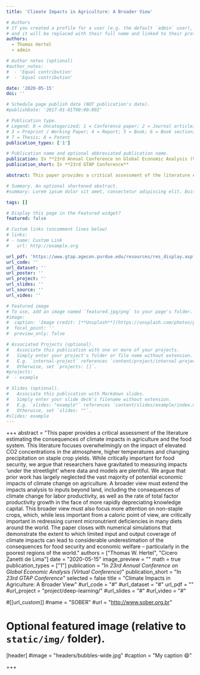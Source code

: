 ```yaml
---
title: 'Climate Impacts in Agriculture: A Broader View'

# Authors
# If you created a profile for a user (e.g. the default `admin` user), write the username (folder name) here
# and it will be replaced with their full name and linked to their profile.
authors:
  - Thomas Hertel
  - admin

# Author notes (optional)
#author_notes:
#  - 'Equal contribution'
#  - 'Equal contribution'

date: '2020-05-15'
doi: ''

# Schedule page publish date (NOT publication's date).
#publishDate: '2017-01-01T00:00:00Z'

# Publication type.
# Legend: 0 = Uncategorized; 1 = Conference paper; 2 = Journal article;
# 3 = Preprint / Working Paper; 4 = Report; 5 = Book; 6 = Book section;
# 7 = Thesis; 8 = Patent
publication_types: ['1']

# Publication name and optional abbreviated publication name.
publication: In **23rd Annual Conference on Global Economic Analysis (Virtual Conference)**
publication_short: In **23rd GTAP Conference**

abstract: This paper provides a critical assessment of the literature estimating the consequences of climate impacts in agriculture and the food system. This literature focuses overwhelmingly on the impact of elevated CO2 concentrations in the atmosphere, higher temperatures and changing precipitation on staple crop yields. While critically important for food security, we argue that researchers have gravitated to measuring impacts ‘under the streetlight’ where data and models are plentiful. We argue that prior work has largely neglected the vast majority of potential economic impacts of climate change on agriculture. A broader view must extend the impacts analysis to inputs beyond land, including the consequences of climate change for labor productivity, as well as the rate of total factor productivity growth in the face of more rapidly depreciating knowledge capital. This broader view must also focus more attention on non-staple crops, which, while less important from a caloric point of view, are critically important in redressing current micronutrient deficiencies in many diets around the world. The paper closes with numerical simulations that demonstrate the extent to which limited input and output coverage of climate impacts can lead to considerable underestimation of the consequences for food security and economic welfare – particularly in the poorest regions of the world.

# Summary. An optional shortened abstract.
#summary: Lorem ipsum dolor sit amet, consectetur adipiscing elit. Duis posuere tellus ac convallis placerat. Proin tincidunt magna sed ex sollicitudin condimentum.

tags: []

# Display this page in the Featured widget?
featured: false

# Custom links (uncomment lines below)
# links:
# - name: Custom Link
#   url: http://example.org

url_pdf: 'https://www.gtap.agecon.purdue.edu/resources/res_display.asp?RecordID=5736'
url_code: ''
url_dataset: ''
url_poster: ''
url_project: ''
url_slides: ''
url_source: ''
url_video: ''

# Featured image
# To use, add an image named `featured.jpg/png` to your page's folder.
#image:
#  caption: 'Image credit: [**Unsplash**](https://unsplash.com/photos/pLCdAaMFLTE)'
#  focal_point: ''
#  preview_only: false

# Associated Projects (optional).
#   Associate this publication with one or more of your projects.
#   Simply enter your project's folder or file name without extension.
#   E.g. `internal-project` references `content/project/internal-project/index.md`.
#   Otherwise, set `projects: []`.
#projects:
#  - example

# Slides (optional).
#   Associate this publication with Markdown slides.
#   Simply enter your slide deck's filename without extension.
#   E.g. `slides: "example"` references `content/slides/example/index.md`.
#   Otherwise, set `slides: ""`.
#slides: example
---
```

+++
abstract = "This paper provides a critical assessment of the literature estimating the consequences of climate impacts in agriculture and the food system. This literature focuses overwhelmingly on the impact of elevated CO2 concentrations in the atmosphere, higher temperatures and changing precipitation on staple crop yields. While critically important for food security, we argue that researchers have gravitated to measuring impacts ‘under the streetlight’ where data and models are plentiful. We argue that prior work has largely neglected the vast majority of potential economic impacts of climate change on agriculture. A broader view must extend the impacts analysis to inputs beyond land, including the consequences of climate change for labor productivity, as well as the rate of total factor productivity growth in the face of more rapidly depreciating knowledge capital. This broader view must also focus more attention on non-staple crops, which, while less important from a caloric point of view, are critically important in redressing current micronutrient deficiencies in many diets around the world. The paper closes with numerical simulations that demonstrate the extent to which limited input and output coverage of climate impacts can lead to considerable underestimation of the consequences for food security and economic welfare – particularly in the poorest regions of the world."
authors = ["Thomas W. Hertel", "Cicero Zanetti de Lima"]
date = "2020-05-15"
image_preview = ""
math = true
publication_types = ["1"]
publication = "In *23rd Annual Conference on Global Economic Analysis (Virtual Conference)*"
publication_short = "In *23rd GTAP Conference*"
selected = false
title = "Climate Impacts in Agriculture: A Broader View"
#url_code = "#"
#url_dataset = "#"
url_pdf = ""
#url_project = "project/deep-learning/"
#url_slides = "#"
#url_video = "#"

#[[url_custom]]
#name = "SOBER"
#url = "http://www.sober.org.br"

# Optional featured image (relative to `static/img/` folder).
[header]
#image = "headers/bubbles-wide.jpg"
#caption = "My caption :smile:"

+++

